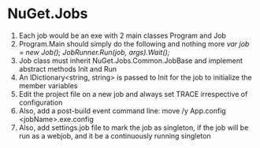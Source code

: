 NuGet.Jobs
==============

1. Each job would be an exe with 2 main classes Program and Job
2. Program.Main should simply do the following and nothing more
    *var job = new Job();
    JobRunner.Run(job, args).Wait();*
3. Job class must inherit NuGet.Jobs.Common.JobBase and implement abstract methods Init and Run
4. An IDictionary<string, string> is passed to Init for the job to initialize the member variables
5. Edit the project file on a new job and always set <DefineConstants>TRACE</DefineConstants> irrespective of configuration
6. Also, add a post-build event command line:
move /y App.config <jobName\>.exe.config
7. Also, add settings.job file to mark the job as singleton, if the job will be run as a webjob, and it be a continuously running singleton

